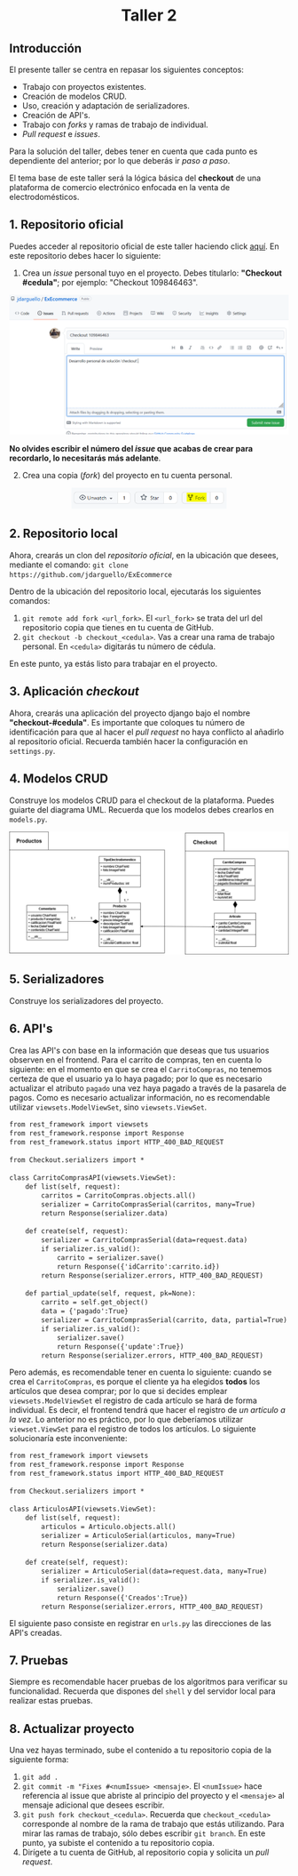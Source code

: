 <div align="center">
    <h1>Taller 2</h1>
</div>

## Introducción

El presente taller se centra en repasar los siguientes conceptos:

* Trabajo con proyectos existentes.
* Creación de modelos CRUD.
* Uso, creación y adaptación de serializadores.
* Creación de API's.
* Trabajo con _forks_ y ramas de trabajo de individual.
* _Pull request_ e _issues_.

Para la solución del taller, debes tener en cuenta que cada punto es dependiente del anterior; por lo que deberás ir _paso a paso_.

El tema base de este taller será la lógica básica del __checkout__ de una plataforma de comercio electrónico enfocada en la venta de electrodomésticos.


## 1. Repositorio oficial

Puedes acceder al repositorio oficial de este taller haciendo click [aquí](https://github.com/jdarguello/ExEcommerce). En este repositorio debes hacer lo siguiente:

1. Crea un _issue_ personal tuyo en el proyecto. Debes titularlo: __"Checkout #cedula"__; por ejemplo: "Checkout 109846463".

<div align="center">

![issue](./Images/issue.PNG)

</div>

__No olvides escribir el número del _issue_ que acabas de crear para recordarlo, lo necesitarás más adelante__.

2. Crea una copia (_fork_) del proyecto en tu cuenta personal.

<div align="center">

<img src="./Images/fork.PNG" width="280px"> 

</div>

## 2. Repositorio local

Ahora, crearás un clon del _repositorio oficial_, en la ubicación que desees, mediante el comando: `git clone https://github.com/jdarguello/ExEcommerce`

Dentro de la ubicación del repositorio local, ejecutarás los siguientes comandos:

1. `git remote add fork <url_fork>`. El `<url_fork>` se trata del url del repositorio copia que tienes en tu cuenta de GitHub.
2. `git checkout -b checkout_<cedula>`. Vas a crear una rama de trabajo personal. En `<cedula>` digitarás tu número de cédula. 

En este punto, ya estás listo para trabajar en el proyecto.

## 3. Aplicación _checkout_

Ahora, crearás una aplicación del proyecto django bajo el nombre __"checkout-#cedula"__. Es importante que coloques tu número de identificación para que al hacer el _pull request_ no haya conflicto al añadirlo al repositorio oficial. Recuerda también hacer la configuración en `settings.py`.

## 4. Modelos CRUD

Construye los modelos CRUD para el checkout de la plataforma. Puedes guiarte del diagrama UML. Recuerda que los modelos debes crearlos en `models.py`.

![CRUD](./Images/UML_CRUD.png)

## 5. Serializadores

Construye los serializadores del proyecto. 

## 6. API's

Crea las API's con base en la información que deseas que tus usuarios observen en el frontend. Para el carrito de compras, ten en cuenta lo siguiente: en el momento en que se crea el `CarritoCompras`, no tenemos certeza de que el usuario ya lo haya pagado; por lo que es necesario actualizar el atributo `pagado` una vez haya pagado a través de la pasarela de pagos. Como es necesario actualizar información, no es recomendable utilizar `viewsets.ModelViewSet`, sino `viewsets.ViewSet`.

```
from rest_framework import viewsets
from rest_framework.response import Response
from rest_framework.status import HTTP_400_BAD_REQUEST

from Checkout.serializers import *

class CarritoComprasAPI(viewsets.ViewSet):
    def list(self, request):
        carritos = CarritoCompras.objects.all()
        serializer = CarritoComprasSerial(carritos, many=True)
        return Response(serializer.data)
    
    def create(self, request):
        serializer = CarritoComprasSerial(data=request.data)
        if serializer.is_valid():
            carrito = serializer.save()
            return Response({'idCarrito':carrito.id})
        return Response(serializer.errors, HTTP_400_BAD_REQUEST)
    
    def partial_update(self, request, pk=None):
        carrito = self.get_object()
        data = {'pagado':True}
        serializer = CarritoComprasSerial(carrito, data, partial=True)
        if serializer.is_valid():
            serializer.save()
            return Response({'update':True})
        return Response(serializer.errors, HTTP_400_BAD_REQUEST)
```


Pero además, es recomendable tener en cuenta lo siguiente: cuando se crea el `CarritoCompras`, es porque el cliente ya ha elegidos __todos__ los artículos que desea comprar; por lo que si decides emplear `viewsets.ModelViewSet` el registro de cada artículo se hará de forma individual. Es decir, el frontend tendrá que hacer el registro de _un artículo a la vez_. Lo anterior no es práctico, por lo que deberíamos utilizar `viewset.ViewSet` para el registro de todos los artículos. Lo siguiente solucionaría este inconveniente:

```
from rest_framework import viewsets
from rest_framework.response import Response
from rest_framework.status import HTTP_400_BAD_REQUEST

from Checkout.serializers import *

class ArticulosAPI(viewsets.ViewSet):
    def list(self, request):
        articulos = Articulo.objects.all()
        serializer = ArticuloSerial(articulos, many=True)
        return Response(serializer.data)
    
    def create(self, request):
        serializer = ArticuloSerial(data=request.data, many=True)
        if serializer.is_valid():
            serializer.save()
            return Response({'Creados':True})
        return Response(serializer.errors, HTTP_400_BAD_REQUEST)

```

El siguiente paso consiste en registrar en `urls.py` las direcciones de las API's creadas.

## 7. Pruebas

Siempre es recomendable hacer pruebas de los algoritmos para verificar su funcionalidad. Recuerda que dispones del `shell` y del servidor local para realizar estas pruebas.

## 8. Actualizar proyecto

Una vez hayas terminado, sube el contenido a tu repositorio copia de la siguiente forma:

1. `git add .`
2. `git commit -m "Fixes #<numIssue> <mensaje>`. El `<numIssue>` hace referencia al issue que abriste al principio del proyecto y el `<mensaje>` al mensaje adicional que desees escribir.
3. `git push fork checkout_<cedula>`. Recuerda que `checkout_<cedula>` corresponde al nombre de la rama de trabajo que estás utilizando. Para mirar las ramas de trabajo, sólo debes escribir `git branch`. En este punto, ya subiste el contenido a tu repositorio copia.
4. Dirígete a tu cuenta de GitHub, al repositorio copia y solicita un _pull request_.